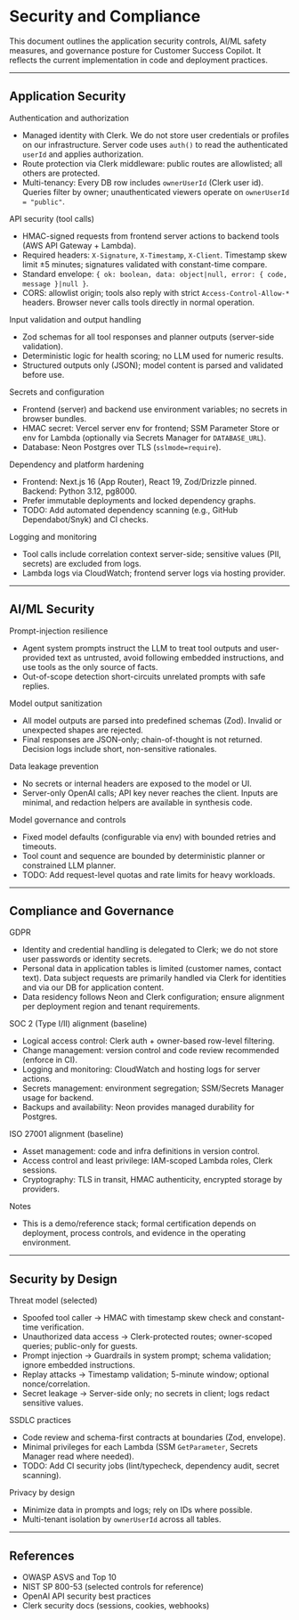# Security and Compliance

This document outlines the application security controls, AI/ML safety measures, and governance posture for Customer Success Copilot. It reflects the current implementation in code and deployment practices.

---

## Application Security

Authentication and authorization

- Managed identity with Clerk. We do not store user credentials or profiles on our infrastructure. Server code uses `auth()` to read the authenticated `userId` and applies authorization.
- Route protection via Clerk middleware: public routes are allowlisted; all others are protected.
- Multi-tenancy: Every DB row includes `ownerUserId` (Clerk user id). Queries filter by owner; unauthenticated viewers operate on `ownerUserId = "public"`.

API security (tool calls)

- HMAC-signed requests from frontend server actions to backend tools (AWS API Gateway + Lambda).
- Required headers: `X-Signature`, `X-Timestamp`, `X-Client`. Timestamp skew limit ±5 minutes; signatures validated with constant-time compare.
- Standard envelope: `{ ok: boolean, data: object|null, error: { code, message }|null }`.
- CORS: allowlist origin; tools also reply with strict `Access-Control-Allow-*` headers. Browser never calls tools directly in normal operation.

Input validation and output handling

- Zod schemas for all tool responses and planner outputs (server-side validation).
- Deterministic logic for health scoring; no LLM used for numeric results.
- Structured outputs only (JSON); model content is parsed and validated before use.

Secrets and configuration

- Frontend (server) and backend use environment variables; no secrets in browser bundles.
- HMAC secret: Vercel server env for frontend; SSM Parameter Store or env for Lambda (optionally via Secrets Manager for `DATABASE_URL`).
- Database: Neon Postgres over TLS (`sslmode=require`).

Dependency and platform hardening

- Frontend: Next.js 16 (App Router), React 19, Zod/Drizzle pinned. Backend: Python 3.12, pg8000.
- Prefer immutable deployments and locked dependency graphs.
- TODO: Add automated dependency scanning (e.g., GitHub Dependabot/Snyk) and CI checks.

Logging and monitoring

- Tool calls include correlation context server-side; sensitive values (PII, secrets) are excluded from logs.
- Lambda logs via CloudWatch; frontend server logs via hosting provider.

---

## AI/ML Security

Prompt-injection resilience

- Agent system prompts instruct the LLM to treat tool outputs and user-provided text as untrusted, avoid following embedded instructions, and use tools as the only source of facts.
- Out-of-scope detection short-circuits unrelated prompts with safe replies.

Model output sanitization

- All model outputs are parsed into predefined schemas (Zod). Invalid or unexpected shapes are rejected.
- Final responses are JSON-only; chain-of-thought is not returned. Decision logs include short, non-sensitive rationales.

Data leakage prevention

- No secrets or internal headers are exposed to the model or UI.
- Server-only OpenAI calls; API key never reaches the client. Inputs are minimal, and redaction helpers are available in synthesis code.

Model governance and controls

- Fixed model defaults (configurable via env) with bounded retries and timeouts.
- Tool count and sequence are bounded by deterministic planner or constrained LLM planner.
- TODO: Add request-level quotas and rate limits for heavy workloads.

---

## Compliance and Governance

GDPR

- Identity and credential handling is delegated to Clerk; we do not store user passwords or identity secrets.
- Personal data in application tables is limited (customer names, contact text). Data subject requests are primarily handled via Clerk for identities and via our DB for application content.
- Data residency follows Neon and Clerk configuration; ensure alignment per deployment region and tenant requirements.

SOC 2 (Type I/II) alignment (baseline)

- Logical access control: Clerk auth + owner-based row-level filtering.
- Change management: version control and code review recommended (enforce in CI).
- Logging and monitoring: CloudWatch and hosting logs for server actions.
- Secrets management: environment segregation; SSM/Secrets Manager usage for backend.
- Backups and availability: Neon provides managed durability for Postgres.

ISO 27001 alignment (baseline)

- Asset management: code and infra definitions in version control.
- Access control and least privilege: IAM-scoped Lambda roles, Clerk sessions.
- Cryptography: TLS in transit, HMAC authenticity, encrypted storage by providers.

Notes

- This is a demo/reference stack; formal certification depends on deployment, process controls, and evidence in the operating environment.

---

## Security by Design

Threat model (selected)

- Spoofed tool caller → HMAC with timestamp skew check and constant-time verification.
- Unauthorized data access → Clerk-protected routes; owner-scoped queries; public-only for guests.
- Prompt injection → Guardrails in system prompt; schema validation; ignore embedded instructions.
- Replay attacks → Timestamp validation; 5-minute window; optional nonce/correlation.
- Secret leakage → Server-side only; no secrets in client; logs redact sensitive values.

SSDLC practices

- Code review and schema-first contracts at boundaries (Zod, envelope).
- Minimal privileges for each Lambda (SSM `GetParameter`, Secrets Manager read where needed).
- TODO: Add CI security jobs (lint/typecheck, dependency audit, secret scanning).

Privacy by design

- Minimize data in prompts and logs; rely on IDs where possible.
- Multi-tenant isolation by `ownerUserId` across all tables.

---

## References

- OWASP ASVS and Top 10
- NIST SP 800-53 (selected controls for reference)
- OpenAI API security best practices
- Clerk security docs (sessions, cookies, webhooks)

